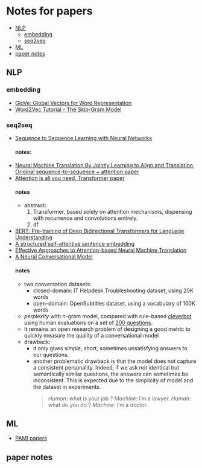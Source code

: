 # Notes for papers
* [NLP](#NLP)
  * [embedding](#embedding)
  * [seq2seq](#seq2seq)
* [ML](#ML)
* [paper notes](#paper-notes)
## NLP
### embedding
* [GloVe: Global Vectors for Word Representation](https://nlp.stanford.edu/pubs/glove.pdf)
* [Word2Vec Tutorial - The Skip-Gram Model](http://mccormickml.com/2016/04/19/word2vec-tutorial-the-skip-gram-model/)
### seq2seq
* [Sequence to Sequence Learning with Neural Networks](https://arxiv.org/pdf/1409.3215.pdf)
  #### notes:
* [Neural Machine Translation By Jointly Learning to Align and Translation, Original sequence-to-sequence + attention paper](https://arxiv.org/pdf/1409.0473.pdf)
* [Attention is all you need, Transformer paper](https://arxiv.org/pdf/1706.03762.pdf)
  #### notes
  * abstract:
    1. Transformer, based solely on attention mechanisms, dispensing with recurrence and convolutions entirely.
    2. df
* [BERT: Pre-training of Deep Bidirectional Transformers for Language Understanding](https://arxiv.org/pdf/1810.04805.pdf)
* [A structured self-attentive sentence embedding](https://arxiv.org/pdf/1703.03130.pdf)
* [Effective Approaches to Attention-based Neural Machine Translation](https://arxiv.org/pdf/1508.04025.pdf)
* [A Neural Conversational Model](https://arxiv.org/pdf/1506.05869.pdf)
  #### notes
  * two conversation datasets: 
    *  closed-domain: IT Helpdesk Troubleshooting dataset, using 20K words
    *  open-domain:  OpenSubtitles dataset, using a vocabulary of 100K words
  * *perplexity* with n-gram model, compared with rule-based [cleverbot](www.cleverbot.com)  using human evaluations on a set of [200 questions](http://ai.stanford.edu/~quocle/QAresults.pdf).
  * It remains an open research problem  of  designing  a  good  metric  to  quickly  measure  the quality of a conversational model
  * drawback: 
    * it only gives simple, short, sometimes unsatisfying answers to our questions.
    * another problematic drawback is that the model does not capture a consistent personality. Indeed, if we ask not identical but semantically similar questions, the answers can sometimes be inconsistent.  This is expected due to the simplicity of model and the dataset in experiments.
      > *Human*: what is your job ?
      > *Machine*: i’m a lawyer.
      > *Human*: what do you do ?
      > *Machine*: i’m a doctor.
## ML
* [PAMI papers](https://www.computer.org/csdl/trans/tp/index.html)
## paper notes

